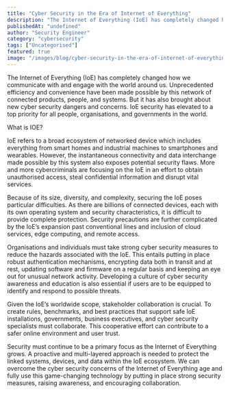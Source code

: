 ```yaml
---
title: "Cyber Security in the Era of Internet of Everything"
description: "The Internet of Everything (IoE) has completely changed how we communicate with and engage with the world around us. Unprecedented efficiency and convenience ha..."
publishedAt: "undefined"
author: "Security Engineer"
category: "cybersecurity"
tags: ["Uncategorised"]
featured: true
image: "/images/blog/cyber-security-in-the-era-of-internet-of-everything-featured.jpeg"
---
```


The Internet of Everything (IoE) has completely changed how we communicate with and engage with the world around us. Unprecedented efficiency and convenience have been made possible by this network of connected products, people, and systems. But it has also brought about new cyber security dangers and concerns. IoE security has elevated to a top priority for all people, organisations, and governments in the world.

What is IOE?

IoE refers to a broad ecosystem of networked device which includes everything from smart homes and industrial machines to smartphones and wearables. However, the instantaneous connectivity and data interchange made possible by this system also exposes potential security flaws. More and more cybercriminals are focusing on the IoE in an effort to obtain unauthorised access, steal confidential information and disrupt vital services.

Because of its size, diversity, and complexity, securing the IoE poses particular difficulties. As there are billions of connected devices, each with its own operating system and security characteristics, it is difficult to provide complete protection. Security precautions are further complicated by the IoE’s expansion past conventional lines and inclusion of cloud services, edge computing, and remote access.

Organisations and individuals must take strong cyber security measures to reduce the hazards associated with the IoE. This entails putting in place robust authentication mechanisms, encrypting data both in transit and at rest, updating software and firmware on a regular basis and keeping an eye out for unusual network activity. Developing a culture of cyber security awareness and education is also essential if users are to be equipped to identify and respond to possible threats.

Given the IoE’s worldwide scope, stakeholder collaboration is crucial. To create rules, benchmarks, and best practices that support safe IoE installations, governments, business executives, and cyber security specialists must collaborate. This cooperative effort can contribute to a safer online environment and user trust.

Security must continue to be a primary focus as the Internet of Everything grows. A proactive and multi-layered approach is needed to protect the linked systems, devices, and data within the IoE ecosystem. We can overcome the cyber security concerns of the Internet of Everything age and fully use this game-changing technology by putting in place strong security measures, raising awareness, and encouraging collaboration.
